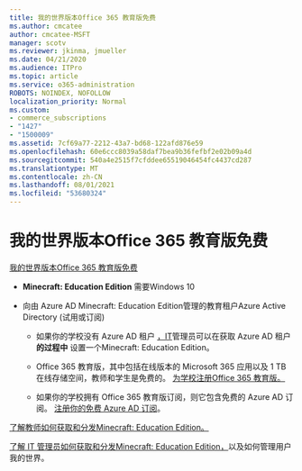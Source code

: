 ```yaml
---
title: 我的世界版本Office 365 教育版免费
ms.author: cmcatee
author: cmcatee-MSFT
manager: scotv
ms.reviewer: jkinma, jmueller
ms.date: 04/21/2020
ms.audience: ITPro
ms.topic: article
ms.service: o365-administration
ROBOTS: NOINDEX, NOFOLLOW
localization_priority: Normal
ms.custom:
- commerce_subscriptions
- "1427"
- "1500009"
ms.assetid: 7cf69a77-2212-43a7-bd68-122afd876e59
ms.openlocfilehash: 60e6ccc8039a58daf7bea9b36fefbf2e02b09a4d
ms.sourcegitcommit: 540a4e2515f7cfddee65519046454fc4437cd287
ms.translationtype: MT
ms.contentlocale: zh-CN
ms.lasthandoff: 08/01/2021
ms.locfileid: "53680324"
---
```

# <a name="minecraft-edition-with-office-365-education-for-free"></a>我的世界版本Office 365 教育版免费

[我的世界版本Office 365 教育版免费](https://docs.microsoft.com/education/windows/get-minecraft-for-education)
  
- **Minecraft: Education Edition** 需要Windows 10

- 向由 Azure AD Minecraft: Education Edition管理的教育租户Azure Active Directory (试用或订阅) 

  - 如果你的学校没有 Azure AD 租户 [，IT](https://docs.microsoft.com/education/windows/school-get-minecraft)管理员可以在获取 Azure AD 租户 **的过程中** 设置一个Minecraft: Education Edition。

  - Office 365 教育版，其中包括在线版本的 Microsoft 365 应用以及 1 TB 在线存储空间，教师和学生是免费的。 [为学校注册Office 365 教育版。](https://www.microsoft.com/education/products/office)

  - 如果你的学校拥有 Office 365 教育版订阅，则它包含免费的 Azure AD 订阅。 [注册你的免费 Azure AD 订阅](https://msdn.microsoft.com/library/windows/hardware/mt703369%28v=vs.85%29.aspx)。

[了解教师如何获取和分发Minecraft: Education Edition。](https://docs.microsoft.com/education/windows/teacher-get-minecraft)
  
[了解 IT 管理员如何获取和分发Minecraft: Education Edition，](https://docs.microsoft.com/education/windows/school-get-minecraft)以及如何管理用户我的世界。